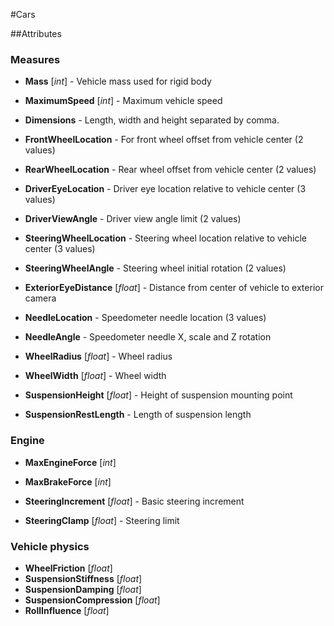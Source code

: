 #Cars

##Attributes

### Measures
- **Mass** [*int*] - Vehicle mass used for rigid body
- **MaximumSpeed** [*int*] - Maximum vehicle speed
- **Dimensions** -  Length, width and height separated by comma.

- **FrontWheelLocation** - For front wheel offset from vehicle center (2 values)
- **RearWheelLocation** - Rear wheel offset from vehicle center (2 values)

- **DriverEyeLocation** - Driver eye location relative to vehicle center (3 values)
- **DriverViewAngle** - Driver view angle limit (2 values)
- **SteeringWheelLocation** - Steering wheel location relative to vehicle center (3 values)
- **SteeringWheelAngle** - Steering wheel initial rotation (2 values)
- **ExteriorEyeDistance** [*float*] - Distance from center of vehicle to exterior camera
- **NeedleLocation** - Speedometer needle location (3 values)
- **NeedleAngle** - Speedometer needle X, scale and Z rotation

- **WheelRadius** [*float*] - Wheel radius
- **WheelWidth** [*float*] - Wheel width
- **SuspensionHeight** [*float*] - Height of suspension mounting point
- **SuspensionRestLength** - Length of suspension length

### Engine

- **MaxEngineForce** [*int*]
- **MaxBrakeForce** [*int*]

- **SteeringIncrement** [*float*] - Basic steering increment
- **SteeringClamp** [*float*] - Steering limit

### Vehicle physics

- **WheelFriction** [*float*]
- **SuspensionStiffness** [*float*]
- **SuspensionDamping** [*float*]
- **SuspensionCompression** [*float*]
- **RollInfluence** [*float*]

